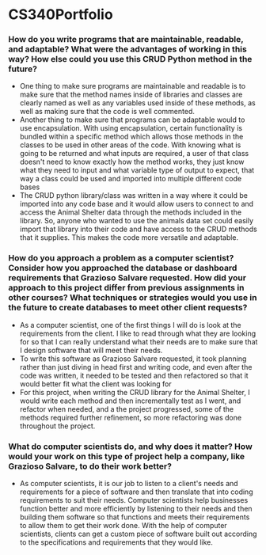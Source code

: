 # CS340Portfolio
### How do you write programs that are maintainable, readable, and adaptable? What were the advantages of working in this way? How else could you use this CRUD Python method in the future?
* One thing to make sure programs are maintainable and readable is to make sure that the method names inside of libraries and classes are clearly named as well as any variables used inside of these methods, as well as making sure that the code is well commented.
* Another thing to make sure that programs can be adaptable would to use encapsulation. With using encapsulation, certain functionality is bundled within a specific method which allows those methods in the classes to be used in other areas of the code. With knowing what is going to be returned and what inputs are required, a user of that class doesn't need to know exactly how the method works, they just know what they need to input and what variable type of output to expect, that way a class could be used and imported into multiple different code bases
* The CRUD python library/class was written in a way where it could be imported into any code base and it would allow users to connect to and access the Animal Shelter data through the methods included in the library. So, anyone who wanted to use the animals data set could easily import that library into their code and have access to the CRUD methods that it supplies. This makes the code more versatile and adaptable. 

### How do you approach a problem as a computer scientist? Consider how you approached the database or dashboard requirements that Grazioso Salvare requested. How did your approach to this project differ from previous assignments in other courses? What techniques or strategies would you use in the future to create databases to meet other client requests?
* As a computer scientist, one of the first things I will do is look at the requirements from the client. I like to read through what they are looking for so that I can really understand what their needs are to make sure that I design software that will meet their needs. 
* To write this software as Grazioso Salvare requested, it took planning rather than just diving in head first and writing code, and even after the code was written, it needed to be tested and then refactored so that it would better fit what the client was looking for
* For this project, when writing the CRUD library for the Animal Shelter, I would write each method and then incrementally test as I went, and refactor when needed, and a the project progressed, some of the methods required further refinement, so more refactoring was done throughout the project.

### What do computer scientists do, and why does it matter? How would your work on this type of project help a company, like Grazioso Salvare, to do their work better?
* As computer scientists, it is our job to listen to a client's needs and requirements for a piece of software and then translate that into coding requirements to suit their needs. Computer scientists help businesses function better and more efficiently by listening to their needs and then building them software so that functions and meets their requirements to allow them to get their work done. With the help of computer scientists, clients can get a custom piece of software built out according to the specifications and requirements that they would like.
